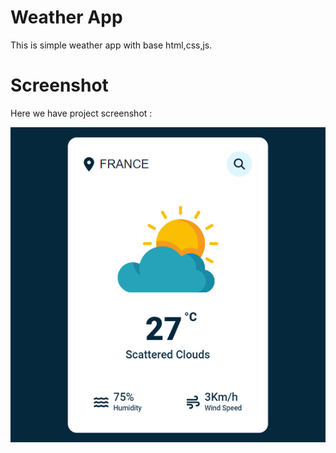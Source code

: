 # Weather App
This is simple weather app with base html,css,js.


# Screenshot
Here we have project screenshot :

![screenshot](screenshot.jpg)
